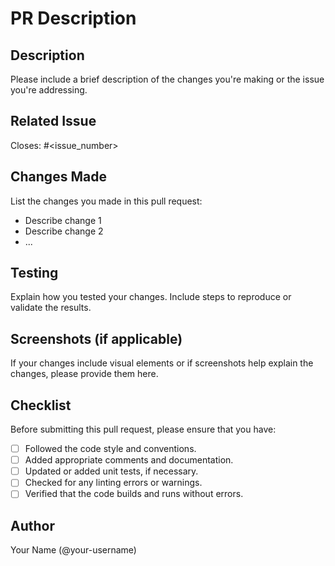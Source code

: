 # PR Description

## Description

Please include a brief description of the changes you're making or the issue you're addressing.

## Related Issue

Closes: #<issue_number>

<!-- 
(Replace `<issue_number>` with the number of the issue you're addressing, if applicable.)
-->
## Changes Made

List the changes you made in this pull request:

- Describe change 1
- Describe change 2
- ...

## Testing

Explain how you tested your changes. Include steps to reproduce or validate the results.

## Screenshots (if applicable)

If your changes include visual elements or if screenshots help explain the changes, please provide them here.

## Checklist

Before submitting this pull request, please ensure that you have:

- [ ] Followed the code style and conventions.
- [ ] Added appropriate comments and documentation.
- [ ] Updated or added unit tests, if necessary.
- [ ] Checked for any linting errors or warnings.
- [ ] Verified that the code builds and runs without errors.

## Author

Your Name (@your-username)

<!--
(Add your name and GitHub username)
-->